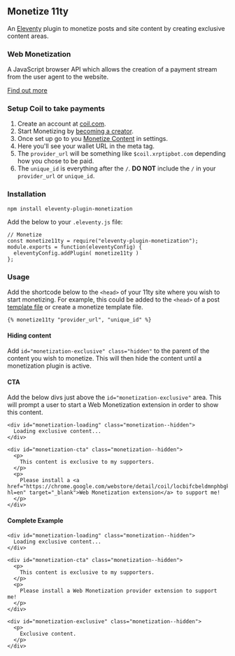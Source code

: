 ## Monetize 11ty 

An [Eleventy](https://www.11ty.dev/) plugin to monetize posts and site content by creating exclusive content areas.

### Web Monetization

A JavaScript browser API which allows the creation of a payment stream from the user agent to the website.

[Find out more](https://webmonetization.org/)

### Setup Coil to take payments

1. Create an account at [coil.com](https://coil.com/).
2. Start Monetizing by [becoming a creator](https://coil.com/creator).
3. Once set up go to you [Monetize Content](https://coil.com/settings/monetize) in settings.
4. Here you'll see your wallet URL in the meta tag.
5. The `provider_url` will be something like `$coil.xrptipbot.com` depending how you chose to be paid.
6. The `unique_id` is everything after the `/`. **DO NOT** include the `/` in your `provider_url` or `unique_id`.

### Installation

`npm install eleventy-plugin-monetization`

Add the below to your `.eleventy.js` file:

```
// Monetize 
const monetize11ty = require("eleventy-plugin-monetization");
module.exports = function(eleventyConfig) {
  eleventyConfig.addPlugin( monetize11ty )
};
```

### Usage

Add the shortcode below to the `<head>` of your 11ty site where you wish to start monetizing. For example, this could be added to the `<head>` of a post [template file](https://www.11ty.dev/docs/data/) or create a monetize template file.

```
{% monetize11ty "provider_url", "unique_id" %}
```

#### Hiding content

Add `id="monetization-exclusive" class="hidden"` to the parent of the content you wish to monetize. This will then hide the content until a monetization plugin is active.

#### CTA 

Add the below divs just above the `id="monetization-exclusive"` area. This will prompt a user to start a Web Monetization extension in order to show this content.

```
<div id="monetization-loading" class="monetization--hidden">
  Loading exclusive content...
</div>

<div id="monetization-cta" class="monetization--hidden">
  <p>
    This content is exclusive to my supporters.
  </p>
  <p>
    Please install a <a href="https://chrome.google.com/webstore/detail/coil/locbifcbeldmnphbgkdigjmkbfkhbnca?hl=en" target="_blank">Web Monetization extension</a> to support me!
  </p>
</div>
```

#### Complete Example 

```
<div id="monetization-loading" class="monetization--hidden">
  Loading exclusive content...
</div>

<div id="monetization-cta" class="monetization--hidden">
  <p>
    This content is exclusive to my supporters.
  </p>
  <p>
    Please install a Web Monetization provider extension to support me!
  </p>
</div>

<div id="monetization-exclusive" class="monetization--hidden">
  <p>
    Exclusive content.
  </p>
</div>
```